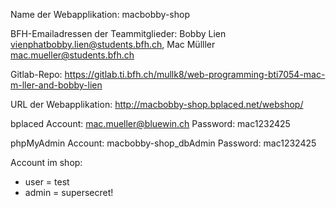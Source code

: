 Name der Webapplikation: macbobby-shop 

BFH-Emailadressen der Teammitglieder:
Bobby Lien vienphatbobby.lien@students.bfh.ch, 
Mac Mülller mac.mueller@students.bfh.ch 

Gitlab-Repo:                                                           https://gitlab.ti.bfh.ch/mullk8/web-programming-bti7054-mac-m-ller-and-bobby-lien

URL der Webapplikation:                                     http://macbobby-shop.bplaced.net/webshop/

bplaced Account: mac.mueller@bluewin.ch
Password: mac1232425

phpMyAdmin Account: macbobby-shop_dbAdmin
Password: mac1232425

Account im shop: 
- user = test
- admin = supersecret!
